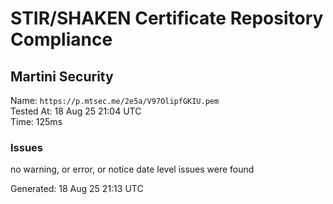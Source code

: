 # STIR/SHAKEN Certificate Repository Compliance

## Martini Security

Name: `https://p.mtsec.me/2e5a/V97OlipfGKIU.pem`\
Tested At: 18 Aug 25 21:04 UTC\
Time: 125ms

### Issues

no warning, or error, or notice date level issues were found

Generated: 18 Aug 25 21:13 UTC